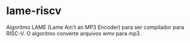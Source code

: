 # lame-riscv
Algoritmo LAME (Lame Ain't an MP3 Encoder) para ser compilador para RISC-V. O algoritmo converte arquivos wmv para mp3.
